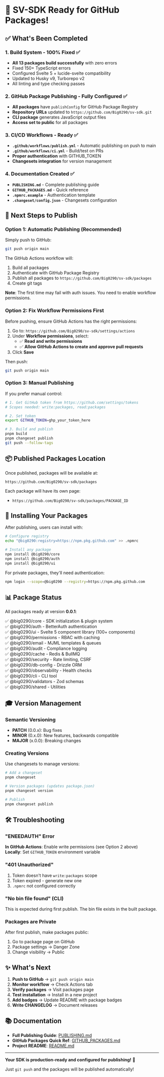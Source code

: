 # 🚀 SV-SDK Ready for GitHub Packages!

## ✅ What's Been Completed

### 1. Build System - 100% Fixed ✅

- **All 13 packages build successfully** with zero errors
- Fixed 150+ TypeScript errors
- Configured Svelte 5 + lucide-svelte compatibility
- Updated to Husky v9, Turborepo v2
- All linting and type checking passes

### 2. GitHub Package Publishing - Fully Configured ✅

- **All packages** have `publishConfig` for GitHub Package Registry
- **Repository URLs** updated to `https://github.com/Big0290/sv-sdk.git`
- **CLI package** generates JavaScript output files
- **Access set to public** for all packages

### 3. CI/CD Workflows - Ready ✅

- **`.github/workflows/publish.yml`** - Automatic publishing on push to main
- **`.github/workflows/ci.yml`** - Build/test on PRs
- **Proper authentication** with GITHUB_TOKEN
- **Changesets integration** for version management

### 4. Documentation Created ✅

- **`PUBLISHING.md`** - Complete publishing guide
- **`GITHUB_PACKAGES.md`** - Quick reference
- **`.npmrc.example`** - Authentication template
- **`.changeset/config.json`** - Changesets configuration

## 🎯 Next Steps to Publish

### Option 1: Automatic Publishing (Recommended)

Simply push to GitHub:

```bash
git push origin main
```

The GitHub Actions workflow will:

1. Build all packages
2. Authenticate with GitHub Package Registry
3. Publish all packages to `https://github.com/Big0290/sv-sdk/packages`
4. Create git tags

**Note**: The first time may fail with auth issues. You need to enable workflow permissions.

### Option 2: Fix Workflow Permissions First

Before pushing, ensure GitHub Actions has the right permissions:

1. Go to: `https://github.com/Big0290/sv-sdk/settings/actions`
2. Under **Workflow permissions**, select:
   - ✅ **Read and write permissions**
   - ✅ **Allow GitHub Actions to create and approve pull requests**
3. Click **Save**

Then push:

```bash
git push origin main
```

### Option 3: Manual Publishing

If you prefer manual control:

```bash
# 1. Get GitHub token from https://github.com/settings/tokens
# Scopes needed: write:packages, read:packages

# 2. Set token
export GITHUB_TOKEN=ghp_your_token_here

# 3. Build and publish
pnpm build
pnpm changeset publish
git push --follow-tags
```

## 📦 Published Packages Location

Once published, packages will be available at:

```
https://github.com/Big0290/sv-sdk/packages
```

Each package will have its own page:

- `https://github.com/Big0290/sv-sdk/packages/PACKAGE_ID`

## 🔧 Installing Your Packages

After publishing, users can install with:

```bash
# Configure registry
echo "@big0290:registry=https://npm.pkg.github.com" >> .npmrc

# Install any package
npm install @big0290/core
npm install @big0290/auth
npm install @big0290/ui
```

For private packages, they'll need authentication:

```bash
npm login --scope=@big0290 --registry=https://npm.pkg.github.com
```

## 📊 Package Status

All packages ready at version **0.0.1**:

✅ @big0290/core - SDK initialization & plugin system  
✅ @big0290/auth - BetterAuth authentication  
✅ @big0290/ui - Svelte 5 component library (100+ components)  
✅ @big0290/permissions - RBAC with caching  
✅ @big0290/email - MJML templates & queues  
✅ @big0290/audit - Compliance logging  
✅ @big0290/cache - Redis & BullMQ  
✅ @big0290/security - Rate limiting, CSRF  
✅ @big0290/db-config - Drizzle ORM  
✅ @big0290/observability - Health checks  
✅ @big0290/cli - CLI tool  
✅ @big0290/validators - Zod schemas  
✅ @big0290/shared - Utilities

## 🎓 Version Management

### Semantic Versioning

- **PATCH** (0.0.x): Bug fixes
- **MINOR** (0.x.0): New features, backwards compatible
- **MAJOR** (x.0.0): Breaking changes

### Creating Versions

Use changesets to manage versions:

```bash
# Add a changeset
pnpm changeset

# Version packages (updates package.json)
pnpm changeset version

# Publish
pnpm changeset publish
```

## 🛠️ Troubleshooting

### "ENEEDAUTH" Error

**In GitHub Actions**: Enable write permissions (see Option 2 above)  
**Locally**: Set `GITHUB_TOKEN` environment variable

### "401 Unauthorized"

1. Token doesn't have `write:packages` scope
2. Token expired - generate new one
3. `.npmrc` not configured correctly

### "No bin file found" (CLI)

This is expected during first publish. The bin file exists in the built package.

### Packages are Private

After first publish, make packages public:

1. Go to package page on GitHub
2. Package settings → Danger Zone
3. Change visibility → Public

## ✨ What's Next

1. **Push to GitHub** → `git push origin main`
2. **Monitor workflow** → Check Actions tab
3. **Verify packages** → Visit packages page
4. **Test installation** → Install in a new project
5. **Add badges** → Update README with package badges
6. **Write CHANGELOG** → Document releases

## 📚 Documentation

- **Full Publishing Guide**: [PUBLISHING.md](./PUBLISHING.md)
- **GitHub Packages Quick Ref**: [GITHUB_PACKAGES.md](./GITHUB_PACKAGES.md)
- **Project README**: [README.md](./README.md)

---

**Your SDK is production-ready and configured for publishing!** 🎉

Just `git push` and the packages will be published automatically!
